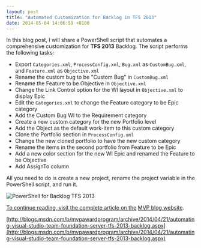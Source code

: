 ```yaml
---
layout: post
title: "Automated Customization for Backlog in TFS 2013"
date: 2014-05-04 14:06:59 +0100
---
```


In this blog post, I will share a PowerShell script that automates a comprehensive customization for **TFS 2013** Backlog. The script performs the following tasks:

- Export `Categories.xml`, `ProcessConfig.xml`, `Bug.xml` as `CustomBug.xml`, and `Feature.xml` as `Objective.xml`
- Rename the custom bug to be "Custom Bug" in `CustomBug.xml`
- Rename the Feature to be Objective in `Objective.xml`
- Change the Link Control option for the WI layout in `Objective.xml` to display Epic
- Edit the `Categories.xml` to change the Feature category to be Epic category
- Add the Custom Bug WI to the Requirement category
- Create a new custom category for the new Portfolio level
- Add the Object as the default work-item to this custom category
- Clone the Portfolio section in `ProcessConfig.xml`
- Change the new cloned portfolio to have the new custom category
- Rename the items in the second portfolio from Feature to be Epic
- Add a new color section for the new WI Epic and renamed the Feature to be Objective
- Add AssignTo column

All you need to do is create a new project, rename the project variable in the PowerShell script, and run it.

![PowerShell for Backlog TFS 2013](/assets/img/2014/03/powershell-for-backlog-tfs-2013.png)

[To continue reading, visit the complete article on the](http://blogs.msdn.com/b/mvpawardprogram/archive/2014/04/21/automating-visual-studio-team-foundation-server-tfs-2013-backlog.aspx "The Microsoft MVP Award Program Blog") [MVP blog website](http://blogs.msdn.com/b/mvpawardprogram/archive/2014/04/21/automating-visual-studio-team-foundation-server-tfs-2013-backlog.aspx).

[http://blogs.msdn.com/b/mvpawardprogram/archive/2014/04/21/automating-visual-studio-team-foundation-server-tfs-2013-backlog.aspx](http://blogs.msdn.com/b/mvpawardprogram/archive/2014/04/21/automating-visual-studio-team-foundation-server-tfs-2013-backlog.aspx)
